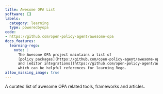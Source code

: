 ```yaml
---
title: Awesome OPA List
software: []
labels:
  category: learning
  type: poweredbyopa
code:
- https://github.com/open-policy-agent/awesome-opa
docs_features:
  learning-rego:
    note: |
      The Awesome OPA project maintains a list of
      [policy packages](https://github.com/open-policy-agent/awesome-opa#policy-packages),
      and [editor integrations](https://github.com/open-policy-agent/awesome-opa#ide-and-editor-integrations)
      which can be helpful references for learning Rego.
allow_missing_image: true
---
```


A curated list of awesome OPA related tools, frameworks and articles.

